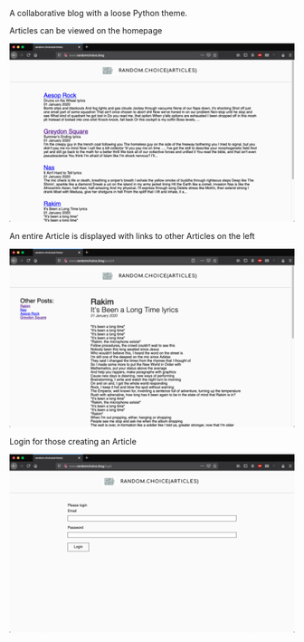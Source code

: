 A collaborative blog with a loose Python theme.

Articles can be viewed on the homepage
<div align="center">
   <img src = "app/static/images/home.png">
</div>

An entire Article is displayed with links to other Articles on the left
<div align="center">
   <img src = "app/static/images/article.png">
</div>

Login for those creating an Article
<div align="center">
   <img src = "app/static/images/login.png">
</div>